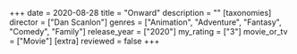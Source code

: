 +++
date = 2020-08-28
title = "Onward"
description = ""
[taxonomies]
director = ["Dan Scanlon"] 
genres = ["Animation", "Adventure", "Fantasy", "Comedy", "Family"]
release_year = ["2020"]
my_rating = ["3"]
movie_or_tv = ["Movie"]
[extra]
reviewed = false
+++

